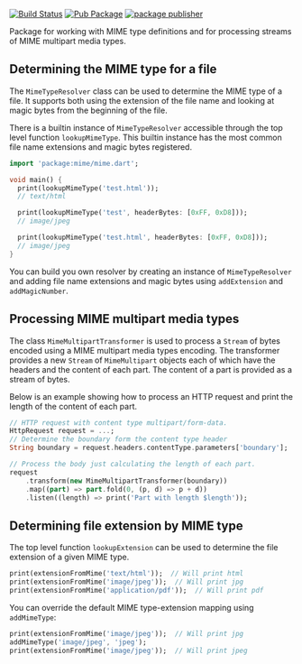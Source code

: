 [![Build Status](https://github.com/dart-lang/mime/workflows/Dart%20CI/badge.svg)](https://github.com/dart-lang/mime/actions?query=workflow%3A"Dart+CI"+branch%3Amaster)
[![Pub Package](https://img.shields.io/pub/v/mime.svg)](https://pub.dev/packages/mime)
[![package publisher](https://img.shields.io/pub/publisher/mime.svg)](https://pub.dev/packages/mime/publisher)

Package for working with MIME type definitions and for processing
streams of MIME multipart media types.

## Determining the MIME type for a file

The `MimeTypeResolver` class can be used to determine the MIME type of
a file. It supports both using the extension of the file name and
looking at magic bytes from the beginning of the file.

There is a builtin instance of `MimeTypeResolver` accessible through
the top level function `lookupMimeType`. This builtin instance has
the most common file name extensions and magic bytes registered.

```dart
import 'package:mime/mime.dart';

void main() {
  print(lookupMimeType('test.html'));
  // text/html

  print(lookupMimeType('test', headerBytes: [0xFF, 0xD8]));
  // image/jpeg

  print(lookupMimeType('test.html', headerBytes: [0xFF, 0xD8]));
  // image/jpeg
}
```

You can build you own resolver by creating an instance of
`MimeTypeResolver` and adding file name extensions and magic bytes
using `addExtension` and `addMagicNumber`.

## Processing MIME multipart media types

The class `MimeMultipartTransformer` is used to process a `Stream` of
bytes encoded using a MIME multipart media types encoding. The
transformer provides a new `Stream` of `MimeMultipart` objects each of
which have the headers and the content of each part. The content of a
part is provided as a stream of bytes.

Below is an example showing how to process an HTTP request and print
the length of the content of each part.

```dart
// HTTP request with content type multipart/form-data.
HttpRequest request = ...;
// Determine the boundary form the content type header
String boundary = request.headers.contentType.parameters['boundary'];

// Process the body just calculating the length of each part.
request
    .transform(new MimeMultipartTransformer(boundary))
    .map((part) => part.fold(0, (p, d) => p + d))
    .listen((length) => print('Part with length $length'));
```

## Determining file extension by MIME type

The top level function `lookupExtension` can be used to determine the
file extension of a given MIME type.

```dart
print(extensionFromMime('text/html'));  // Will print html
print(extensionFromMime('image/jpeg'));  // Will print jpg
print(extensionFromMime('application/pdf'));  // Will print pdf
```

You can override the default MIME type-extension mapping using
`addMimeType`:

```dart
print(extensionFromMime('image/jpeg'));  // Will print jpg
addMimeType('image/jpeg', 'jpeg');
print(extensionFromMime('image/jpeg'));  // Will print jpeg
```

